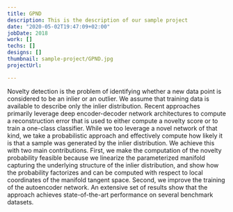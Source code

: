 ```yaml
---
title: GPND
description: This is the description of our sample project
date: "2020-05-02T19:47:09+02:00"
jobDate: 2018
work: []
techs: []
designs: []
thumbnail: sample-project/GPND.jpg
projectUrl:

---
```


Novelty detection is the problem of identifying whether a new data point is considered
to be an inlier or an outlier. We assume that training data is available to
describe only the inlier distribution. Recent approaches primarily leverage deep
encoder-decoder network architectures to compute a reconstruction error that is
used to either compute a novelty score or to train a one-class classifier. While
we too leverage a novel network of that kind, we take a probabilistic approach
and effectively compute how likely it is that a sample was generated by the inlier
distribution. We achieve this with two main contributions. First, we make the
computation of the novelty probability feasible because we linearize the parameterized
manifold capturing the underlying structure of the inlier distribution, and
show how the probability factorizes and can be computed with respect to local
coordinates of the manifold tangent space. Second, we improve the training of the
autoencoder network. An extensive set of results show that the approach achieves
state-of-the-art performance on several benchmark datasets.
